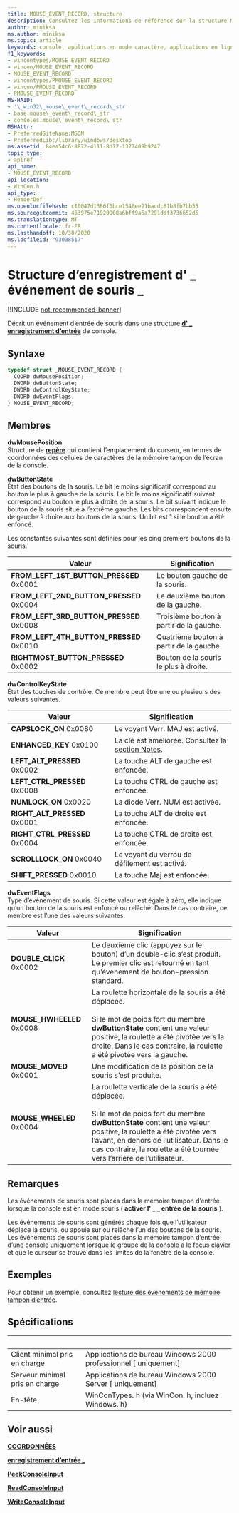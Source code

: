 ```yaml
---
title: MOUSE_EVENT_RECORD, structure
description: Consultez les informations de référence sur la structure MOUSE_EVENT_RECORD, qui décrit un événement d’entrée de souris dans une structure de INPUT_RECORD de console.
author: miniksa
ms.author: miniksa
ms.topic: article
keywords: console, applications en mode caractère, applications en ligne de commande, applications de terminal, API console
f1_keywords:
- wincontypes/MOUSE_EVENT_RECORD
- wincon/MOUSE_EVENT_RECORD
- MOUSE_EVENT_RECORD
- wincontypes/PMOUSE_EVENT_RECORD
- wincon/PMOUSE_EVENT_RECORD
- PMOUSE_EVENT_RECORD
MS-HAID:
- '\_win32\_mouse\_event\_record\_str'
- base.mouse\_event\_record\_str
- consoles.mouse\_event\_record\_str
MSHAttr:
- PreferredSiteName:MSDN
- PreferredLib:/library/windows/desktop
ms.assetid: 84ea54c6-8872-4111-8d72-1377409b9247
topic_type:
- apiref
api_name:
- MOUSE_EVENT_RECORD
api_location:
- WinCon.h
api_type:
- HeaderDef
ms.openlocfilehash: c10047d1386f3bce1546ee21bacdc81b8fb7bb55
ms.sourcegitcommit: 463975e71920908a6bff9a6a7291ddf3736652d5
ms.translationtype: MT
ms.contentlocale: fr-FR
ms.lasthandoff: 10/30/2020
ms.locfileid: "93038517"
---
```

# <a name="mouse_event_record-structure"></a>Structure d’enregistrement d' \_ événement de souris \_

[!INCLUDE [not-recommended-banner](./includes/not-recommended-banner.md)]

Décrit un événement d’entrée de souris dans une structure [**d' \_ enregistrement d’entrée**](input-record-str.md) de console.

## <a name="syntax"></a>Syntaxe

```C
typedef struct _MOUSE_EVENT_RECORD {
  COORD dwMousePosition;
  DWORD dwButtonState;
  DWORD dwControlKeyState;
  DWORD dwEventFlags;
} MOUSE_EVENT_RECORD;
```

## <a name="members"></a>Membres

**dwMousePosition**  
Structure de [**repère**](coord-str.md) qui contient l’emplacement du curseur, en termes de coordonnées des cellules de caractères de la mémoire tampon de l’écran de la console.

**dwButtonState**  
État des boutons de la souris. Le bit le moins significatif correspond au bouton le plus à gauche de la souris. Le bit le moins significatif suivant correspond au bouton le plus à droite de la souris. Le bit suivant indique le bouton de la souris situé à l’extrême gauche. Les bits correspondent ensuite de gauche à droite aux boutons de la souris. Un bit est 1 si le bouton a été enfoncé.

Les constantes suivantes sont définies pour les cinq premiers boutons de la souris.

| Valeur | Signification |
|-|-|
| **FROM_LEFT_1ST_BUTTON_PRESSED** 0x0001 | Le bouton gauche de la souris. |
| **FROM_LEFT_2ND_BUTTON_PRESSED** 0x0004 | Le deuxième bouton de la gauche. |
| **FROM_LEFT_3RD_BUTTON_PRESSED** 0x0008 | Troisième bouton à partir de la gauche. |
| **FROM_LEFT_4TH_BUTTON_PRESSED** 0x0010 | Quatrième bouton à partir de la gauche. |
| **RIGHTMOST_BUTTON_PRESSED** 0x0002 | Bouton de la souris le plus à droite. |

**dwControlKeyState**  
État des touches de contrôle. Ce membre peut être une ou plusieurs des valeurs suivantes.

| Valeur | Signification |
|-|-|
| **CAPSLOCK_ON** 0x0080 | Le voyant Verr. MAJ est activé. |
| **ENHANCED_KEY** 0x0100 | La clé est améliorée. Consultez la [section Notes](key-event-record-str.md#remarks). |
| **LEFT_ALT_PRESSED** 0x0002 | La touche ALT de gauche est enfoncée. |
| **LEFT_CTRL_PRESSED** 0x0008 | La touche CTRL de gauche est enfoncée. |
| **NUMLOCK_ON** 0x0020 | La diode Verr. NUM est activée. |
| **RIGHT_ALT_PRESSED** 0x0001 | La touche ALT de droite est enfoncée. |
| **RIGHT_CTRL_PRESSED** 0x0004 | La touche CTRL de droite est enfoncée. |
| **SCROLLLOCK_ON** 0x0040 | Le voyant du verrou de défilement est activé. |
| **SHIFT_PRESSED** 0x0010 | La touche Maj est enfoncée. |

**dwEventFlags**  
Type d’événement de souris. Si cette valeur est égale à zéro, elle indique qu’un bouton de la souris est enfoncé ou relâché. Dans le cas contraire, ce membre est l’une des valeurs suivantes.

| Valeur | Signification |
|-|-|
| **DOUBLE_CLICK** 0x0002 | Le deuxième clic (appuyez sur le bouton) d’un double-clic s’est produit. Le premier clic est retourné en tant qu’événement de bouton-pression standard. |
| **MOUSE_HWHEELED** 0x0008 | La roulette horizontale de la souris a été déplacée.<br /><br />Si le mot de poids fort du membre **dwButtonState** contient une valeur positive, la roulette a été pivotée vers la droite. Dans le cas contraire, la roulette a été pivotée vers la gauche. |
| **MOUSE_MOVED** 0x0001 | Une modification de la position de la souris s’est produite. |
| **MOUSE_WHEELED** 0x0004 | La roulette verticale de la souris a été déplacée.<br /><br />Si le mot de poids fort du membre **dwButtonState** contient une valeur positive, la roulette a été pivotée vers l’avant, en dehors de l’utilisateur. Dans le cas contraire, la roulette a été tournée vers l’arrière de l’utilisateur. |

## <a name="remarks"></a>Remarques

Les événements de souris sont placés dans la mémoire tampon d’entrée lorsque la console est en mode souris ( **activer l' \_ \_ entrée de la souris** ).

Les événements de souris sont générés chaque fois que l’utilisateur déplace la souris, ou appuie sur ou relâche l’un des boutons de la souris. Les événements de souris sont placés dans la mémoire tampon d’entrée d’une console uniquement lorsque le groupe de la console a le focus clavier et que le curseur se trouve dans les limites de la fenêtre de la console.

## <a name="examples"></a>Exemples

Pour obtenir un exemple, consultez [lecture des événements de mémoire tampon d’entrée](reading-input-buffer-events.md).

## <a name="requirements"></a>Spécifications

| &nbsp; | &nbsp; |
|-|-|
| Client minimal pris en charge | Applications de bureau Windows 2000 professionnel \[ uniquement\] |
| Serveur minimal pris en charge | Applications de bureau Windows 2000 Server \[ uniquement\] |
| En-tête | WinConTypes. h (via WinCon. h, incluez Windows. h) |

## <a name="see-also"></a>Voir aussi

[**COORDONNÉES**](coord-str.md)

[**enregistrement d’entrée \_**](input-record-str.md)

[**PeekConsoleInput**](peekconsoleinput.md)

[**ReadConsoleInput**](readconsoleinput.md)

[**WriteConsoleInput**](writeconsoleinput.md)
